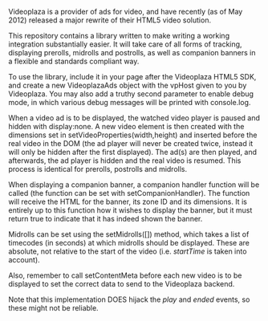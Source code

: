 Videoplaza is a provider of ads for video, and have recently (as of May
2012) released a major rewrite of their HTML5 video solution.

This repository contains a library written to make writing a working
integration substantially easier. It will take care of all forms of
tracking, displaying prerolls, midrolls and postrolls, as well as
companion banners in a flexible and standards compliant way.

To use the library, include it in your page after the Videoplaza HTML5
SDK, and create a new VideoplazaAds object with the vpHost given to you
by Videoplaza. You may also add a truthy second parameter to enable
debug mode, in which various debug messages will be printed with
console.log.

When a video ad is to be displayed, the watched video player is paused
and hidden with display:none. A new video element is then created with
the dimensions set in setVideoProperties(width,height) and inserted
before the real video in the DOM (the ad player will never be created
twice, instead it will only be hidden after the first displayed). The
ad(s) are then played, and afterwards, the ad player is hidden and the
real video is resumed. This process is identical for prerolls, postrolls
and midrolls.

When displaying a companion banner, a companion handler function will be
called (the function can be set with setCompanionHandler). The function
will receive the HTML for the banner, its zone ID and its dimensions. It
is entirely up to this function how it wishes to display the banner, but
it must return true to indicate that it has indeed shown the banner.

Midrolls can be set using the setMidrolls([]) method, which takes a list
of timecodes (in seconds) at which midrolls should be displayed. These
are absolute, not relative to the start of the video (i.e. *startTime*
is taken into account).

Also, remember to call setContentMeta before each new video is to be
displayed to set the correct data to send to the Videoplaza backend.

Note that this implementation DOES hijack the *play* and *ended* events,
so these might not be reliable.
